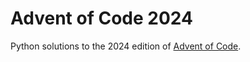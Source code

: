 # Advent of Code 2024

Python solutions to the 2024 edition of [Advent of Code](https://adventofcode.com).
